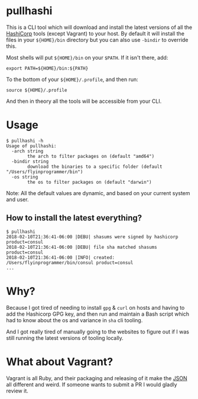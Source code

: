 # pullhashi

This is a CLI tool which will download and install the latest versions of all the [HashiCorp](https://www.hashicorp.com/)
tools (except Vagrant) to your host. By default it will install the files in your `${HOME}/bin` directory but you can
also use `-bindir` to override this.

Most shells will put `${HOME}/bin` on your `$PATH`. If it isn't there, add:

```
export PATH=${HOME}/bin:${PATH}
```

To the bottom of your `${HOME}/.profile`, and then run:

```
source ${HOME}/.profile
```

And then in theory all the tools will be accessible from your CLI.

# Usage

```
$ pullhashi -h
Usage of pullhashi:
  -arch string
    	the arch to filter packages on (default "amd64")
  -bindir string
    	download the binaries to a specific folder (default "/Users/flyinprogrammer/bin")
  -os string
    	the os to filter packages on (default "darwin")
```

Note: All the default values are dynamic, and based on your current system and user.

## How to install the latest everything?

```
$ pullhashi
2018-02-10T21:36:41-06:00 |DEBU| shasums were signed by hashicorp product=consul
2018-02-10T21:36:41-06:00 |DEBU| file sha matched shasums product=consul
2018-02-10T21:36:41-06:00 |INFO| created: /Users/flyinprogrammer/bin/consul product=consul
...
```

# Why?

Because I got tired of needing to install `gpg` & `curl` on hosts and having to add the Hashicorp GPG key, and then run
and maintain a Bash script which had to know about the os and variance in `sha` cli tooling.

And I got really tired of manually going to the websites to figure out if I was still running the latest
versions of tooling locally.

# What about Vagrant?

Vagrant is all Ruby, and their packaging and releasing of it make the [JSON](https://releases.hashicorp.com/index.json)
all different and weird. If someone wants to submit a PR I would gladly review it.
